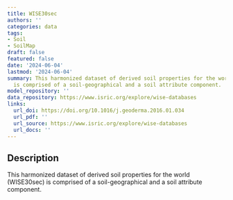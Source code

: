 ```yaml
---
title: WISE30sec
authors: ''
categories: data
tags:
- Soil
- SoilMap
draft: false
featured: false
date: '2024-06-04'
lastmod: '2024-06-04'
summary: This harmonized dataset of derived soil properties for the world (WISE30sec)
  is comprised of a soil-geographical and a soil attribute component.
model_repository: ''
data_repository: https://www.isric.org/explore/wise-databases
links:
  url_doi: https://doi.org/10.1016/j.geoderma.2016.01.034
  url_pdf: ''
  url_source: https://www.isric.org/explore/wise-databases
  url_docs: ''
---
```


## Description

This harmonized dataset of derived soil properties for the world (WISE30sec) is comprised of a soil-geographical and a soil attribute component.


